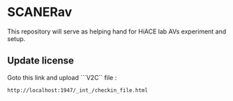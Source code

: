 # SCANERav
This repository will serve as helping hand for HiACE lab AVs experiment and setup.

## Update license
Goto this link and upload ```V2C`` file :

```
http://localhost:1947/_int_/checkin_file.html
```
